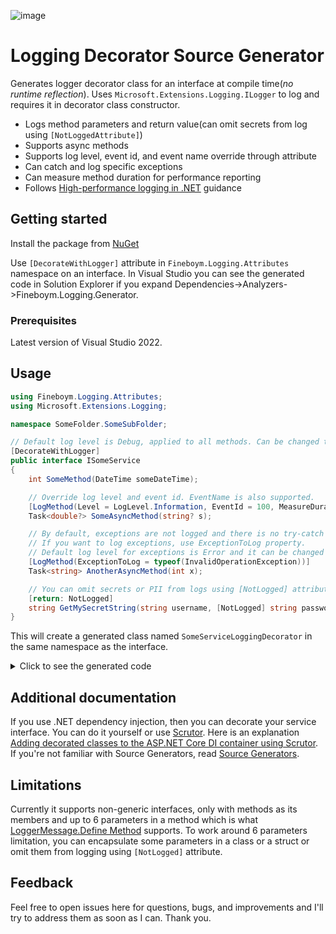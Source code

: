 ![image](https://github.com/DavidFineboym/LoggingDecoratorGenerator/actions/workflows/dotnet.yml/badge.svg?event=push)
# Logging Decorator Source Generator

Generates logger decorator class for an interface at compile time(*no runtime reflection*). Uses `Microsoft.Extensions.Logging.ILogger` to log and requires it in decorator class constructor.
- Logs method parameters and return value(can omit secrets from log using `[NotLoggedAttribute]`)
- Supports async methods
- Supports log level, event id, and event name override through attribute
- Can catch and log specific exceptions
- Can measure method duration for performance reporting
- Follows [High-performance logging in .NET](https://learn.microsoft.com/en-us/dotnet/core/extensions/high-performance-logging) guidance

## Getting started

Install the package from [NuGet](https://www.nuget.org/packages/Fineboym.Logging.Generator)

Use `[DecorateWithLogger]` attribute in `Fineboym.Logging.Attributes` namespace on an interface. In Visual Studio you can see the generated code in Solution Explorer if you expand Dependencies->Analyzers->Fineboym.Logging.Generator.

### Prerequisites

Latest version of Visual Studio 2022.

## Usage

```C#
using Fineboym.Logging.Attributes;
using Microsoft.Extensions.Logging;

namespace SomeFolder.SomeSubFolder;

// Default log level is Debug, applied to all methods. Can be changed through attribute's constructor.
[DecorateWithLogger]
public interface ISomeService
{
    int SomeMethod(DateTime someDateTime);

    // Override log level and event id. EventName is also supported.
    [LogMethod(Level = LogLevel.Information, EventId = 100, MeasureDuration = true)]
    Task<double?> SomeAsyncMethod(string? s);

    // By default, exceptions are not logged and there is no try-catch block around the method call.
    // If you want to log exceptions, use ExceptionToLog property.
    // Default log level for exceptions is Error and it can be changed through ExceptionLogLevel property.
    [LogMethod(ExceptionToLog = typeof(InvalidOperationException))]
    Task<string> AnotherAsyncMethod(int x);

    // You can omit secrets or PII from logs using [NotLogged] attribute.
    [return: NotLogged]
    string GetMySecretString(string username, [NotLogged] string password);
}
```
This will create a generated class named `SomeServiceLoggingDecorator` in the same namespace as the interface.
<details><summary>Click to see the generated code</summary>

```C#
#nullable enable

namespace SomeFolder.SomeSubFolder
{
    [global::System.CodeDom.Compiler.GeneratedCodeAttribute("Fineboym.Logging.Generator", "1.8.0.0")]
    public sealed class SomeServiceLoggingDecorator : ISomeService
    {
        private readonly global::Microsoft.Extensions.Logging.ILogger<ISomeService> _logger;
        private readonly ISomeService _decorated;

        public SomeServiceLoggingDecorator(global::Microsoft.Extensions.Logging.ILogger<ISomeService> logger, ISomeService decorated)
        {
            _logger = logger;
            _decorated = decorated;
        }

        private static readonly global::System.Action<global::Microsoft.Extensions.Logging.ILogger, global::System.DateTime, global::System.Exception?> s_beforeSomeMethod
            = global::Microsoft.Extensions.Logging.LoggerMessage.Define<global::System.DateTime>(
                global::Microsoft.Extensions.Logging.LogLevel.Debug,
                new global::Microsoft.Extensions.Logging.EventId(15022964, nameof(SomeMethod)),
                "Entering SomeMethod with parameters: someDateTime = {someDateTime}",
                new global::Microsoft.Extensions.Logging.LogDefineOptions() { SkipEnabledCheck = true });

        private static readonly global::System.Action<global::Microsoft.Extensions.Logging.ILogger, int, global::System.Exception?> s_afterSomeMethod
            = global::Microsoft.Extensions.Logging.LoggerMessage.Define<int>(
                global::Microsoft.Extensions.Logging.LogLevel.Debug,
                new global::Microsoft.Extensions.Logging.EventId(15022964, nameof(SomeMethod)),
                "Method SomeMethod returned. Result = {result}",
                new global::Microsoft.Extensions.Logging.LogDefineOptions() { SkipEnabledCheck = true });

        public int SomeMethod(global::System.DateTime someDateTime)
        {
            if (_logger.IsEnabled(global::Microsoft.Extensions.Logging.LogLevel.Debug))
            {
                s_beforeSomeMethod(_logger, someDateTime, null);
            }
            var __result = _decorated.SomeMethod(someDateTime);
            if (_logger.IsEnabled(global::Microsoft.Extensions.Logging.LogLevel.Debug))
            {
                s_afterSomeMethod(_logger, __result, null);
            }
            return __result;
        }

        private static readonly global::System.Action<global::Microsoft.Extensions.Logging.ILogger, string?, global::System.Exception?> s_beforeSomeAsyncMethod
            = global::Microsoft.Extensions.Logging.LoggerMessage.Define<string?>(
                global::Microsoft.Extensions.Logging.LogLevel.Information,
                new global::Microsoft.Extensions.Logging.EventId(100, nameof(SomeAsyncMethod)),
                "Entering SomeAsyncMethod with parameters: s = {s}",
                new global::Microsoft.Extensions.Logging.LogDefineOptions() { SkipEnabledCheck = true });

        private static readonly global::System.Action<global::Microsoft.Extensions.Logging.ILogger, double?, double?, global::System.Exception?> s_afterSomeAsyncMethod
            = global::Microsoft.Extensions.Logging.LoggerMessage.Define<double?, double?>(
                global::Microsoft.Extensions.Logging.LogLevel.Information,
                new global::Microsoft.Extensions.Logging.EventId(100, nameof(SomeAsyncMethod)),
                "Method SomeAsyncMethod returned. Result = {result}. DurationInMilliseconds = {durationInMilliseconds}",
                new global::Microsoft.Extensions.Logging.LogDefineOptions() { SkipEnabledCheck = true });

        public async global::System.Threading.Tasks.Task<double?> SomeAsyncMethod(string? s)
        {
            global::System.Diagnostics.Stopwatch? __stopwatch = null;
            if (_logger.IsEnabled(global::Microsoft.Extensions.Logging.LogLevel.Information))
            {
                s_beforeSomeAsyncMethod(_logger, s, null);
                __stopwatch = global::System.Diagnostics.Stopwatch.StartNew();
            }
            var __result = await _decorated.SomeAsyncMethod(s).ConfigureAwait(false);
            if (_logger.IsEnabled(global::Microsoft.Extensions.Logging.LogLevel.Information))
            {
                s_afterSomeAsyncMethod(_logger, __result, __stopwatch?.Elapsed.TotalMilliseconds, null);
            }
            return __result;
        }

        private static readonly global::System.Action<global::Microsoft.Extensions.Logging.ILogger, int, global::System.Exception?> s_beforeAnotherAsyncMethod
            = global::Microsoft.Extensions.Logging.LoggerMessage.Define<int>(
                global::Microsoft.Extensions.Logging.LogLevel.Debug,
                new global::Microsoft.Extensions.Logging.EventId(2017861863, nameof(AnotherAsyncMethod)),
                "Entering AnotherAsyncMethod with parameters: x = {x}",
                new global::Microsoft.Extensions.Logging.LogDefineOptions() { SkipEnabledCheck = true });

        private static readonly global::System.Action<global::Microsoft.Extensions.Logging.ILogger, string, global::System.Exception?> s_afterAnotherAsyncMethod
            = global::Microsoft.Extensions.Logging.LoggerMessage.Define<string>(
                global::Microsoft.Extensions.Logging.LogLevel.Debug,
                new global::Microsoft.Extensions.Logging.EventId(2017861863, nameof(AnotherAsyncMethod)),
                "Method AnotherAsyncMethod returned. Result = {result}",
                new global::Microsoft.Extensions.Logging.LogDefineOptions() { SkipEnabledCheck = true });

        public async global::System.Threading.Tasks.Task<string> AnotherAsyncMethod(int x)
        {
            if (_logger.IsEnabled(global::Microsoft.Extensions.Logging.LogLevel.Debug))
            {
                s_beforeAnotherAsyncMethod(_logger, x, null);
            }
            string __result;
            try
            {
                __result = await _decorated.AnotherAsyncMethod(x).ConfigureAwait(false);
            }
            catch (global::System.InvalidOperationException __e)
            {
                global::Microsoft.Extensions.Logging.LoggerExtensions.Log(
                    _logger,
                    global::Microsoft.Extensions.Logging.LogLevel.Error,
                    new global::Microsoft.Extensions.Logging.EventId(2017861863, nameof(AnotherAsyncMethod)),
                    __e,
                    "AnotherAsyncMethod failed");
                throw;
            }
            if (_logger.IsEnabled(global::Microsoft.Extensions.Logging.LogLevel.Debug))
            {
                s_afterAnotherAsyncMethod(_logger, __result, null);
            }
            return __result;
        }

        private static readonly global::System.Action<global::Microsoft.Extensions.Logging.ILogger, string, global::System.Exception?> s_beforeGetMySecretString
            = global::Microsoft.Extensions.Logging.LoggerMessage.Define<string>(
                global::Microsoft.Extensions.Logging.LogLevel.Debug,
                new global::Microsoft.Extensions.Logging.EventId(1921103492, nameof(GetMySecretString)),
                "Entering GetMySecretString with parameters: username = {username}, password = [REDACTED]",
                new global::Microsoft.Extensions.Logging.LogDefineOptions() { SkipEnabledCheck = true });

        private static readonly global::System.Action<global::Microsoft.Extensions.Logging.ILogger, global::System.Exception?> s_afterGetMySecretString
            = global::Microsoft.Extensions.Logging.LoggerMessage.Define(
                global::Microsoft.Extensions.Logging.LogLevel.Debug,
                new global::Microsoft.Extensions.Logging.EventId(1921103492, nameof(GetMySecretString)),
                "Method GetMySecretString returned. Result = [REDACTED]",
                new global::Microsoft.Extensions.Logging.LogDefineOptions() { SkipEnabledCheck = true });

        public string GetMySecretString(string username, string password)
        {
            if (_logger.IsEnabled(global::Microsoft.Extensions.Logging.LogLevel.Debug))
            {
                s_beforeGetMySecretString(_logger, username, null);
            }
            var __result = _decorated.GetMySecretString(username, password);
            if (_logger.IsEnabled(global::Microsoft.Extensions.Logging.LogLevel.Debug))
            {
                s_afterGetMySecretString(_logger, null);
            }
            return __result;
        }
    }
}

```

</details>

## Additional documentation

If you use .NET dependency injection, then you can decorate your service interface. You can do it yourself or use [Scrutor](https://github.com/khellang/Scrutor).
Here is an explanation [Adding decorated classes to the ASP.NET Core DI container using Scrutor](https://andrewlock.net/adding-decorated-classes-to-the-asp.net-core-di-container-using-scrutor).
If you're not familiar with Source Generators, read [Source Generators](https://learn.microsoft.com/en-us/dotnet/csharp/roslyn-sdk/source-generators-overview).

## Limitations

Currently it supports non-generic interfaces, only with methods as its members and up to 6 parameters in a method which is what 
[LoggerMessage.Define Method](https://learn.microsoft.com/en-us/dotnet/api/microsoft.extensions.logging.loggermessage.define?view=dotnet-plat-ext-7.0) 
supports. To work around 6 parameters limitation, you can encapsulate some
parameters in a class or a struct or omit them from logging using `[NotLogged]` attribute.

## Feedback

Feel free to open issues here for questions, bugs, and improvements and I'll try to address them as soon as I can. Thank you.
